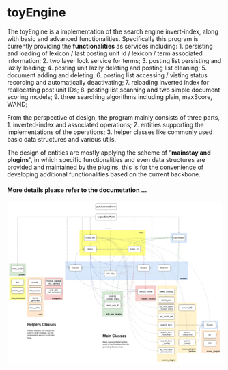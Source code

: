 # toyEngine
The toyEngine is a implementation of the search engine invert-index, along with basic and advanced functionalities. Specifically this program is currently providing the **functionalities** as services including: 
    1. persisting and loading of lexicon / last posting unit id / lexicon / term associated information; 
    2. two layer lock service for terms; 
    3. posting list persisting and lazily loading; 
    4. posting unit lazily deleting and posting list cleaning; 
    5. document adding and deleting; 
    6. posting list accessing / visting status recording and automatically deactivating; 
    7. reloading inverted index for reallocating post unit IDs; 
    8. posting list scanning and two simple document scoring models; 
    9. three searching algorithms including plain, maxScore, WAND;  
    
From the perspective of design, the program mainly consists of three parts, 
    1. inverted-index and associated operations; 
    2. entities supporting the implementations of the operations; 
    3. helper classes like commonly used basic data structures and various utils.  
    
The design of entities are mostly applying the scheme of “**mainstay and plugins**”, in which specific functionalities and even data structures are provided and maintained by the plugins, this is for the convenience of developing additional functionalities based on the current backbone.  

#### More details please refer to the documetation ...

![toyEngine_architecture.jpg](./figs/toyEngine_architecture.jpg)